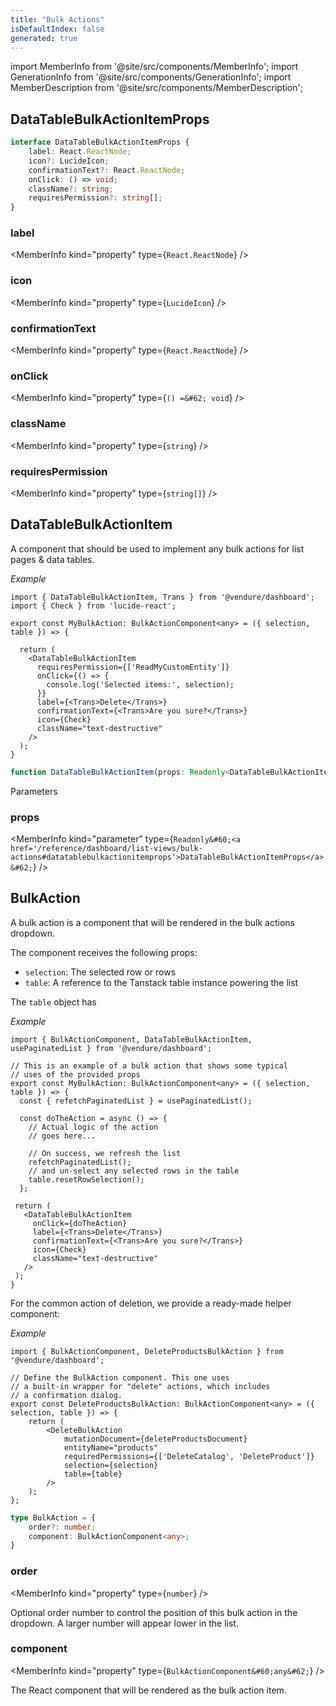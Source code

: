 ```yaml
---
title: "Bulk Actions"
isDefaultIndex: false
generated: true
---
```

<!-- This file was generated from the Vendure source. Do not modify. Instead, re-run the "docs:build" script -->
import MemberInfo from '@site/src/components/MemberInfo';
import GenerationInfo from '@site/src/components/GenerationInfo';
import MemberDescription from '@site/src/components/MemberDescription';


## DataTableBulkActionItemProps

<GenerationInfo sourceFile="packages/dashboard/src/lib/components/data-table/data-table-bulk-action-item.tsx" sourceLine="26" packageName="@vendure/dashboard" since="3.4.0" />



```ts title="Signature"
interface DataTableBulkActionItemProps {
    label: React.ReactNode;
    icon?: LucideIcon;
    confirmationText?: React.ReactNode;
    onClick: () => void;
    className?: string;
    requiresPermission?: string[];
}
```

<div className="members-wrapper">

### label

<MemberInfo kind="property" type={`React.ReactNode`}   />


### icon

<MemberInfo kind="property" type={`LucideIcon`}   />


### confirmationText

<MemberInfo kind="property" type={`React.ReactNode`}   />


### onClick

<MemberInfo kind="property" type={`() =&#62; void`}   />


### className

<MemberInfo kind="property" type={`string`}   />


### requiresPermission

<MemberInfo kind="property" type={`string[]`}   />




</div>


## DataTableBulkActionItem

<GenerationInfo sourceFile="packages/dashboard/src/lib/components/data-table/data-table-bulk-action-item.tsx" sourceLine="65" packageName="@vendure/dashboard" since="3.4.0" />

A component that should be used to implement any bulk actions for list pages & data tables.

*Example*

```tsx
import { DataTableBulkActionItem, Trans } from '@vendure/dashboard';
import { Check } from 'lucide-react';

export const MyBulkAction: BulkActionComponent<any> = ({ selection, table }) => {

  return (
    <DataTableBulkActionItem
      requiresPermission={['ReadMyCustomEntity']}
      onClick={() => {
        console.log('Selected items:', selection);
      }}
      label={<Trans>Delete</Trans>}
      confirmationText={<Trans>Are you sure?</Trans>}
      icon={Check}
      className="text-destructive"
    />
  );
}
```

```ts title="Signature"
function DataTableBulkActionItem(props: Readonly<DataTableBulkActionItemProps>): void
```
Parameters

### props

<MemberInfo kind="parameter" type={`Readonly&#60;<a href='/reference/dashboard/list-views/bulk-actions#datatablebulkactionitemprops'>DataTableBulkActionItemProps</a>&#62;`} />



## BulkAction

<GenerationInfo sourceFile="packages/dashboard/src/lib/framework/extension-api/types/data-table.ts" sourceLine="104" packageName="@vendure/dashboard" since="3.4.0" />

A bulk action is a component that will be rendered in the bulk actions dropdown.

The component receives the following props:

- `selection`: The selected row or rows
- `table`: A reference to the Tanstack table instance powering the list

The `table` object has

*Example*

```tsx
import { BulkActionComponent, DataTableBulkActionItem, usePaginatedList } from '@vendure/dashboard';

// This is an example of a bulk action that shows some typical
// uses of the provided props
export const MyBulkAction: BulkActionComponent<any> = ({ selection, table }) => {
  const { refetchPaginatedList } = usePaginatedList();

  const doTheAction = async () => {
    // Actual logic of the action
    // goes here...

    // On success, we refresh the list
    refetchPaginatedList();
    // and un-select any selected rows in the table
    table.resetRowSelection();
  };

 return (
   <DataTableBulkActionItem
     onClick={doTheAction}
     label={<Trans>Delete</Trans>}
     confirmationText={<Trans>Are you sure?</Trans>}
     icon={Check}
     className="text-destructive"
   />
 );
}
```

For the common action of deletion, we provide a ready-made helper component:

*Example*

```tsx
import { BulkActionComponent, DeleteProductsBulkAction } from '@vendure/dashboard';

// Define the BulkAction component. This one uses
// a built-in wrapper for "delete" actions, which includes
// a confirmation dialog.
export const DeleteProductsBulkAction: BulkActionComponent<any> = ({ selection, table }) => {
    return (
        <DeleteBulkAction
            mutationDocument={deleteProductsDocument}
            entityName="products"
            requiredPermissions={['DeleteCatalog', 'DeleteProduct']}
            selection={selection}
            table={table}
        />
    );
};
```

```ts title="Signature"
type BulkAction = {
    order?: number;
    component: BulkActionComponent<any>;
}
```

<div className="members-wrapper">

### order

<MemberInfo kind="property" type={`number`}   />

Optional order number to control the position of this bulk action in the dropdown.
A larger number will appear lower in the list.
### component

<MemberInfo kind="property" type={`BulkActionComponent&#60;any&#62;`}   />

The React component that will be rendered as the bulk action item.


</div>
